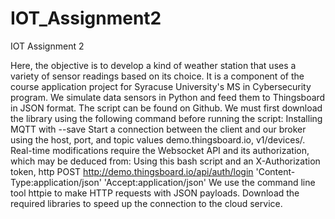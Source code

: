 # IOT_Assignment2
IOT Assignment 2

Here, the objective is to develop a kind of weather station that uses a variety of sensor readings based on its choice. It is a component of the course application project for Syracuse University's MS in Cybersecurity program.
We simulate data sensors in Python and feed them to Thingsboard in JSON format. The script can be found on Github. We must first download the library using the following command before running the script: Installing MQTT with --save
Start a connection between the client and our broker using the host, port, and topic values demo.thingsboard.io, v1/devices/.
Real-time modifications require the Websocket API and its authorization, which may be deduced from: Using this bash script and an X-Authorization token, http POST http://demo.thingsboard.io/api/auth/login 'Content-Type:application/json' 'Accept:application/json'
We use the command line tool httpie to make HTTP requests with JSON payloads.
Download the required libraries to speed up the connection to the cloud service.
